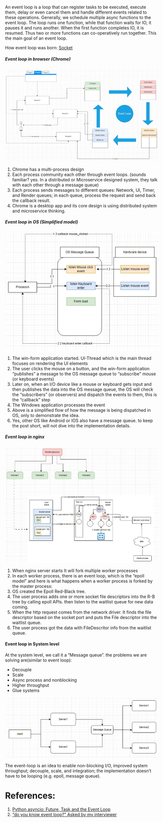 An event loop is a loop that can register tasks to be executed, execute them, delay or even cancel them and handle different events related to these operations.
Generally, we schedule multiple async functions to the event loop. The loop runs one function, while that function waits for IO, it pauses it and runs another. When the first function completes IO, it is resumed. Thus two or more functions can co-operatively run together. This the main goal of an event loop.

How event loop was born: [Socket](../../6.%20Linux/4.%20Socket.md)

##### Event loop in browser (Chrome)

![Pasted image 20231205112239](../../../_Attachments/Pasted%20image%2020231205112239.png)

1. Chrome has a multi-process design
2. Each process community each other through event loops. (sounds familiar? yes. In a distributed or Microservice designed system, they talk with each other through a message queue)
3. Each process sends messages to different queues: Network, UI, Timer, and Render queues; in each queue, process the request and send back the callback result.
4. Chrome is a desktop app and its core design is using distributed system and microservice thinking.

##### Event loop in OS (Simplified model)

![Pasted image 20231205112333](../../../_Attachments/Pasted%20image%2020231205112333.png)

1. The win-form application started. UI-Thread which is the main thread focuses on rendering the UI elements
2. The user clicks the mouse on a button, and the win-form application “publishes” a message to the OS message queue to “subscribe” mouse (or keyboard events)
3. Later on, when an I/O device like a mouse or keyboard gets input and then publishes the data into the OS message queue, the OS will check the “subscribers” (or observers) and dispatch the events to them, this is the “callback” step
4. The Windows application processes the event
5. Above is a simplified flow of how the message is being dispatched in OS, only to demonstrate the idea.
6. Yes, other OS like Android or IOS also have a message queue. to keep the post short, will not dive into the implementation details.

##### Event loop in nginx

![Pasted image 20231205112442](../../../_Attachments/Pasted%20image%2020231205112442.png)

1. When nginx server starts It will fork multiple worker processes
2. In each worker process, there is an event loop, which is the “epoll model” and here is what happens when a worker process is forked by the master process:
3. OS created the Epoll Red-Black tree.
4. The user process adds one or more socket file descriptors into the R-B tree by calling epoll APIs. then listen to the waitlist queue for new data coming.
5. When the http request comes from the network driver. It finds the file descriptor based on the socket port and puts the File descriptor into the waitlist queue.
6. The user process got the data with FileDescritor info from the waitlist queue.

#### Event loop in System level

At the system level, we call it a “Message queue”. the problems we are solving are(similar to event loop):
- Decouple
- Scale
- Async process and nonblocking
- Higher throughput
- Glue systems

![Pasted image 20231205112634](../../../_Attachments/Pasted%20image%2020231205112634.png)

The event-loop is an idea to enable non-blocking I/O, improved system throughput; decouple, scale, and integration; the implementation doesn’t have to be looping (e.g. epoll, message queue).
# References:

1. [Python asyncio: Future, Task and the Event Loop](!https://masnun.com/2015/11/20/python-asyncio-future-task-and-the-event-loop.html)
2. [“do you know event loop?” Asked by my interviewer](!https://iorilan.medium.com/do-you-know-event-loop-asked-by-my-interviewer-19d270a246c8)